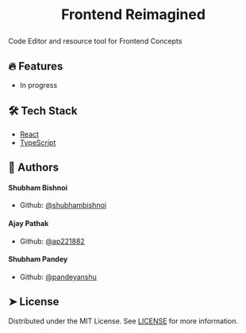 # <p align="center">Frontend Reimagined</p>

Code Editor and resource tool for Frontend Concepts

## 🔥 Features

- In progress

## 🛠️ Tech Stack

- [React](https://reactjs.org/)
- [TypeScript](https://www.typescriptlang.org/)

## 🙇 Authors

#### Shubham Bishnoi

- Github: [@shubhambishnoi](https://github.com/shubhambishnoi)

#### Ajay Pathak

- Github: [@ap221882](https://github.com/ap221882)

#### Shubham Pandey

- Github: [@pandeyanshu](https://github.com/pandeyanshu)

## ➤ License

Distributed under the MIT License. See [LICENSE](https://opensource.org/licenses/MIT) for more information.
